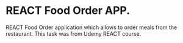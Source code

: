 # REACT Food Order APP.

REACT Food Order application which allows to order meals from the restaurant. This task was from Udemy REACT course.

